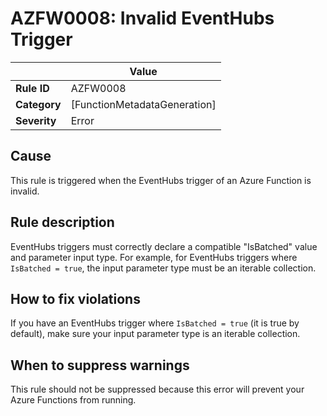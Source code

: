 # AZFW0008: Invalid EventHubs Trigger

| | Value |
|-|-|
| **Rule ID** |AZFW0008|
| **Category** |[FunctionMetadataGeneration]|
| **Severity** |Error|

## Cause

This rule is triggered when the EventHubs trigger of an Azure Function is invalid.

## Rule description

EventHubs triggers must correctly declare a compatible "IsBatched" value and parameter input type. For example, for EventHubs triggers where `IsBatched = true`, the input parameter type must be an iterable collection.

## How to fix violations

If you have an EventHubs trigger where `IsBatched = true` (it is true by default), make sure your input parameter type is an iterable collection.

## When to suppress warnings

This rule should not be suppressed because this error will prevent your Azure Functions from running.
